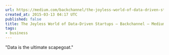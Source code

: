 ```yaml
---
url: https://medium.com/backchannel/the-joyless-world-of-data-driven-startups-b6f475f11f5f
created_at: 2015-03-13 04:17 UTC
published: false
title: The Joyless World of Data-Driven Startups — Backchannel — Medium
tags:
- business
---
```


"Data is the ultimate scapegoat."
